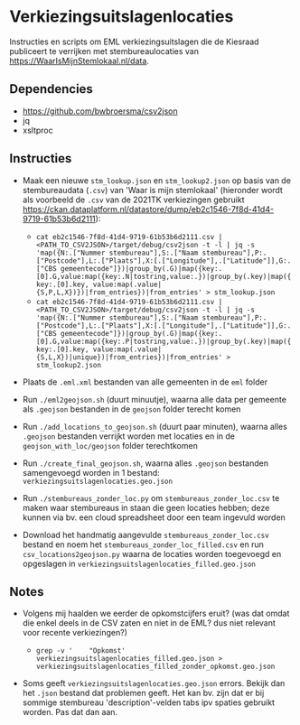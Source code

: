 # Verkiezingsuitslagenlocaties
Instructies en scripts om EML verkiezingsuitslagen die de Kiesraad publiceert te verrijken met stembureaulocaties van https://WaarIsMijnStemlokaal.nl/data.

## Dependencies
- https://github.com/bwbroersma/csv2json
- jq
- xsltproc

## Instructies
- Maak een nieuwe `stm_lookup.json` en `stm_lookup2.json` op basis van de stembureaudata (`.csv`) van 'Waar is mijn stemlokaal' (hieronder wordt als voorbeeld de `.csv` van de 2021TK verkiezingen gebruikt https://ckan.dataplatform.nl/datastore/dump/eb2c1546-7f8d-41d4-9719-61b53b6d2111):
    - `cat eb2c1546-7f8d-41d4-9719-61b53b6d2111.csv | <PATH_TO_CSV2JSON>/target/debug/csv2json -t -l | jq -s 'map({N:.["Nummer stembureau"],S:.["Naam stembureau"],P:.["Postcode"],L:.["Plaats"],X:[.["Longitude"],.["Latitude"]],G:.["CBS gemeentecode"]})|group_by(.G)|map({key:.[0].G,value:map({key:.N|tostring,value:.})|group_by(.key)|map({key:.[0].key, value:map(.value|{S,P,L,X})})|from_entries})|from_entries' > stm_lookup.json`
    - `cat eb2c1546-7f8d-41d4-9719-61b53b6d2111.csv | <PATH_TO_CSV2JSON>/target/debug/csv2json -t -l | jq -s 'map({N:.["Nummer stembureau"],S:.["Naam stembureau"],P:.["Postcode"],L:.["Plaats"],X:[.["Longitude"],.["Latitude"]],G:.["CBS gemeentecode"]})|group_by(.G)|map({key:.[0].G,value:map({key:.P|tostring,value:.})|group_by(.key)|map({key:.[0].key, value:map(.value|{S,L,X})|unique})|from_entries})|from_entries' > stm_lookup2.json`

- Plaats de `.eml.xml` bestanden van alle gemeenten in de `eml` folder

- Run `./eml2geojson.sh` (duurt minuutje), waarna alle data per gemeente als `.geojson` bestanden in de `geojson` folder terecht komen

- Run `./add_locations_to_geojson.sh` (duurt paar minuten), waarna alles `.geojson` bestanden verrijkt worden met locaties en in de `geojson_with_loc/geojson` folder terechtkomen

- Run `./create_final_geojson.sh`, waarna alles `.geojson` bestanden samengevoegd worden in 1 bestand: `verkiezingsuitslagenlocaties.geo.json`

- Run `./stembureaus_zonder_loc.py` om `stembureaus_zonder_loc.csv` te maken waar stembureaus in staan die geen locaties hebben; deze kunnen via bv. een cloud spreadsheet door een team ingevuld worden

- Download het handmatig aangevulde `stembureaus_zonder_loc.csv` bestand en noem het `stembureaus_zonder_loc_filled.csv` en run `csv_locations2geojson.py` waarna de locaties worden toegevoegd en opgeslagen in `verkiezingsuitslagenlocaties_filled.geo.json`

## Notes
- Volgens mij haalden we eerder de opkomstcijfers eruit? (was dat omdat die enkel deels in de CSV zaten en niet in de EML? dus niet relevant voor recente verkiezingen?)
    - `grep -v '    "Opkomst' verkiezingsuitslagenlocaties_filled.geo.json > verkiezingsuitslagenlocaties_filled_zonder_opkomst.geo.json`

- Soms geeft `verkiezingsuitslagenlocaties.geo.json` errors. Bekijk dan het `.json` bestand dat problemen geeft. Het kan bv. zijn dat er bij sommige stembureau 'description'-velden tabs ipv spaties gebruikt worden. Pas dat dan aan.
